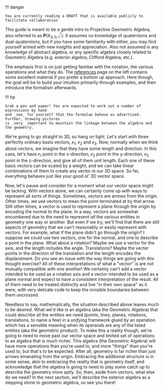 !!! danger

    You are currently reading a DRAFT that is available publicly to facilitate collaboration

<script src="../../js/tutorial.js"></script>

This guide is meant to be a gentle intro to Projective Geometric Algebra,
also referred to as $\mathbf{P}(\mathbb{R}^*_{3, 0, 1})$. It assumes no
knowledge of quaternions and dual-quaternions, but if you have some familiarity
with either, you may find yourself armed with new insights and appreciation. Also not assumed
is any knowledge of abstract algebra, or any specific algebra closely related to Geometric
Algebra (e.g. exterior algebra, Clifford Algebra, etc.).

The emphasis first is on just getting familiar with the notation, the various
operations and what they do. The [references](../../references) page on the left contains
some excellent material if you prefer a bottom up approach. Here though, the goal will
be to build your intuition primarily through examples, and then introduce the formalism
afterwards.

!!! tip

    Grab a pen and paper! You are expected to work out a number of expressions by hand
    and _see_ for yourself that the formulae behave as advertised. Further, drawing pictures
    is _very_ important to maintain the linkage between the algebra and the geometry.

We're going to go straight to 3D, so hang on tight. Let's start with three perfectly
ordinary basis vectors, $\ee_1$, $\ee_2$ and $\ee_3$. Now, normally when we think about
vectors, we imagine that they have some length and direction. In this case, let's have
$\ee_1$ point in the x-direction, $\ee_2$ point in the y-direction, $\ee_3$ point in the
z-direction, and give all of them unit length. Each one of these basis vectors can be
scaled by a weight, and we can take linear combinations of them to create any vector
in our 3D space. So far, everything behaves just like your good ol' 3D vector space.

<DIV ID="vector"></DIV>
<SCRIPT>
/*
window.addEventListener('load',()=>{
    Algebra(3,0,1,()=>{
    // rotation helper and Lathe function.     
    var rot = (a,P)=>Math.cos(a)+Math.sin(a)*P.Normalized,
        lathe=(X,n,P,m)=>[...Array(n+1)].map((x,i)=>rot(i/n*Math.PI*(m||1),P)>>>X),

    // wrap takes X, a double array of points, and generates triangles.
        wrap=(X)=>{
          var u=X.length-1,v=X[0].length-1; X=[].concat.apply([],X);
          var P=[],vp=v+1; for(var i=0;i<u*vp;i+=vp)for(var j=0;j<v;j++)P.push([i+j,i+j+1,vp+i+j],[i+j+1,vp+i+j,vp+i+j+1]);
          return P.map(x=>x.map(x=>X[x]));
        },

    // Basic primitives constructed by Lathing points, line segments, etc.
        cylinder = (r=1,h=1,x=32)=>wrap(lathe([!1e0,!(1e0+r*1e3),!(1e0+r*1e3+h*1e1),!(1e0+h*1e1)],x,1e23)),
        torus    = (r=.3,r2=.25,x=32,y=16)=>wrap(lathe((1+r*.5e03)>>>lathe(!(1e0+r2*(1e1+1e3)/2**.5),y,1e13),x,1e23)),
        sphere   = (r=1,x=32,y=16)=>wrap(lathe(lathe(!(1e0+r*1e1),y,1e13,.5),x,1e23)),
        cone     = (r=1,h=1,x=64)=>wrap(lathe([!1e0,!(1e0+r*1e3),!(1e0+h*1e1)],x,1e23)),
        arrow    = ()=>[...cone(.075,.2),...cone(.075,0),...cylinder(.03,-1)],

    // A selection of these objects.
        objs=[arrow()].map(x=>({data:x}));

    // Render and rotate them using the webGL2 previewer.
      var c=document.getElementById('vector').appendChild( this.graph(()=>{
        var time = Math.PI/2+-.5*Math.sin(performance.now()/1000);
        objs.forEach((obj,i)=>obj.transform = rot(time,1e13)*rot(-0.1,1e12)*(1-.5e01));
        return [0x00ff88,...objs]
      },{gl:1,alpha:1,animate:1,camera:(1-.7e03)*Math.E**(Math.PI/4*1e13),grid:1}));
      c.style.width='100%'; c.style.height='250px'; c.style.background='transparent';
    });

});
\*/
</SCRIPT>

Now, let's pause and consider for a moment what our vector space might be lacking. With
vectors alone, we can certainly come up with ways to represent all sorts of things.
Sometimes, vectors are arrows from the origin. Other times, we use vectors to mean the
point terminated at by that arrow. Still other times, a vector is used to represent a
plane through the origin by encoding the normal to the plane. In a way, vectors are
somewhat encumbered due to the need to represent _all_ the various entities in geometry
one way or another. But even if we try, we'll find that there are still aspects of geometry
that we can't reasonably or easily represent with vectors. For example, what if the
plane didn't go through the origin? I suppose we could use two vectors, one for the normal,
and one to describe a point in the plane. What about a rotation? Maybe we use a vector
for the axis, and the length includes the angle. Translations? Maybe the vector points in the
direction of the translation and the length encodes the displacement. Do you see
an issue with the way things are going with this thought exercise? All of these
interpretations of what a "vector" is are not mutually compatible with one another! We
certainly can't add a vector intended to be used as a rotation axis and a vector intended
to be used as a plane normal and expect to have a consistent interpretation of the result.
All of them need to be treated distinctly and live "in their own space" as it were, with
very delicate code to keep the invisible boundaries between them uncrossed.

Needless to say, mathematically, the situation described above leaves much to be desired.
What we'd like is an algebra (aka the Geometric Algebra) that could describe all the entities
we need (points, lines, planes, rotations, translations, to name a few) in a _unifying_
framework glued by an operation which has a sensible meaning when its operands are any
of the listed entities (aka the geometric product). To make this a reality though, we're
going to need to move past our vector space and limited set of operations to an algebra
that is much richer. This algebra (the Geometric Algebra) will have more operations than
you're used to, and more "things" than you're used to, but that's to be expected. After all,
geometry is far richer than just arrows emanating from the origin. Embracing the additional
structure is in some sense, akin to embracing the reality that is geometry itself, and
acknowledge that the algebra is going to need to play some catch up to describe the
geometry more aptly. So, then, aside from vectors, what else do we need? In the next
section, we'll describe the exterior algebra as a stepping stone to geometric algebra,
so see you there!
